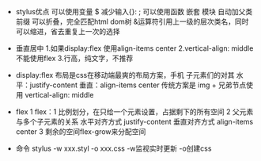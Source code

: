 - stylus优点
  可以使用变量 $
  减少输入{}: ;
  可以使用函数
  嵌套 模块 自动加父类前缀  可以折叠，完全匹配html dom树
    &运算符引用上一级的层次类名，同时可以缩进，省去重复上一次的选择

- 垂直居中
  1.如果display:flex 
  使用align-items center
  2.vertical-align: middle 不能使用flex
  3.行高，纯文字，不推荐
- display:flex 布局是css在移动端最爽的布局方案，手机
  子元素们的对其
  水平：justify-content 
  垂直：align-items center
  传统方案是 img + 兄弟节点使用 vertical-align: middle

- flex
  1 flex：1 比例划分，在只给一个元素设置，占据剩下的所有空间
  2 父元素与多个子元素的关系
    水平对齐方式 justify-content 
    垂直对齐方式 align-items center
  3 剩余的空间flex-grow来分配空间

- 命令
  stylus -w xxx.styl -o xxx.css -w监视实时更新 -o创建css